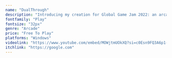 ```yaml
---
name: "DualThrough"
description: "Introducing my creation for Global Game Jam 2022: an arcade breakout clone with a twist. You're not just controlling the paddle, you're also piloting a jetpack-wearing square. While clearing out the bricks you also need to gather yellow orbs to keep the square alive. It's very simple yet incredibly fun, offering a tougher challenge than meets the eye!"
fontfamily: "Play"
fontsize: "32px"
genre: "Arcade"
price: "Free To Play"
platforms: "Windows"
videolink: "https://www.youtube.com/embed/MOWjtmUOkXQ?si=c0Esn9FQ3A6p1-B1"
itchlink: "https://google.com"
---
```

